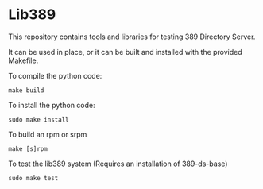 Lib389
======

This repository contains tools and libraries for testing 389 Directory Server.

It can be used in place, or it can be built and installed with the provided
Makefile.

To compile the python code:

    make build

To install the python code:

    sudo make install

To build an rpm or srpm

    make [s]rpm

To test the lib389 system (Requires an installation of 389-ds-base)

    sudo make test



